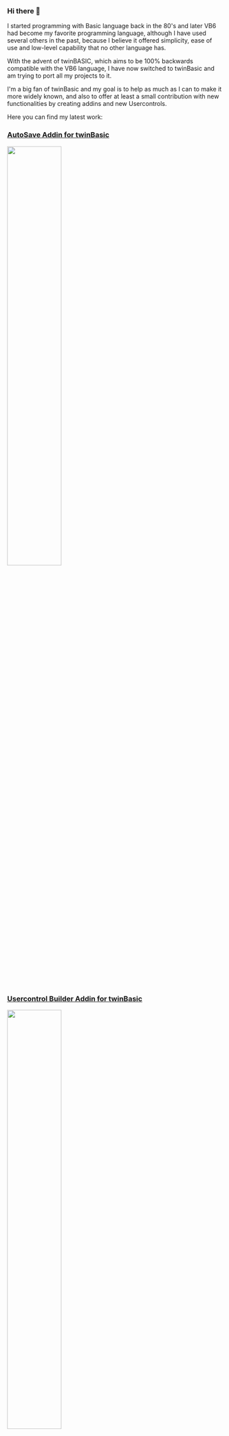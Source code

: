### Hi there 👋

I started programming with Basic language back in the 80's and later VB6 had become my favorite programming language, although I have used several others in the past, because I believe it offered simplicity, ease of use and low-level capability that no other language has.

With the advent of twinBASIC, which aims to be 100% backwards compatible with the VB6 language, I have now switched to twinBasic and am trying to port all my projects to it.

I'm a big fan of twinBasic and my goal is to help as much as I can to make it more widely known, and  also to offer at least a small contribution with new functionalities by creating addins and new Usercontrols.


Here you can find my latest work:

### [AutoSave Addin for twinBasic](https://github.com/sokinkeso/AutoSaveAddin)
<a href="https://github.com/sokinkeso/AutoSaveAddin"><img src="https://github.com/sokinkeso/AutoSaveAddin/assets/113173954/502991c5-bdf0-4c88-b18b-f8f8b6b63aef" width="50%"></a>

### [Usercontrol Builder Addin for twinBasic](https://github.com/sokinkeso/Usercontrol-Builder-for-TwinBASIC)
<a href="https://github.com/sokinkeso/Usercontrol-Builder-for-TwinBASIC"><img src="https://github.com/sokinkeso/Usercontrol-Builder-for-TwinBASIC/assets/113173954/6a8a05d0-359b-4679-8ba2-0e6567b2c31a" width="50%"></a>

### [MsgBox Builder Addin for twinBasic](https://github.com/sokinkeso/MsgBox-Builder-Addin-for-twinBasic)
<a href="https://github.com/sokinkeso/MsgBox-Builder-Addin-for-twinBasic"><img src="https://github.com/sokinkeso/MsgBox-Builder-Addin-for-twinBasic/assets/113173954/fce25964-9517-4e7e-a608-06bbd3c9362f" width="50%"></a>

### [String Converter Addin for twinBasic](https://github.com/sokinkeso/String-Converter-Addin-for-twinBasic)
<a href="https://github.com/sokinkeso/String-Converter-Addin-for-twinBasic"><img src="https://github.com/sokinkeso/String-Converter-Addin-for-twinBasic/assets/113173954/b28f45bf-d85c-4044-bb53-e3f73ecf7f82" width="50%"></a>

### [Comments Addin for twinBasic](https://github.com/sokinkeso/Comments-Addin-for-twinBasic)
<a href="https://github.com/sokinkeso/Comments-Addin-for-twinBasic"><img src="https://github.com/sokinkeso/Comments-Addin-for-twinBasic/assets/113173954/1ace641d-634f-4a5f-a783-f7465cdfb92c" width="50%"></a>


<!--
**sokinkeso/sokinkeso** is a ✨ _special_ ✨ repository because its `README.md` (this file) appears on your GitHub profile.

Here are some ideas to get you started:

- 🔭 I’m currently working on ...
- 🌱 I’m currently learning ...
- 👯 I’m looking to collaborate on ...
- 🤔 I’m looking for help with ...
- 💬 Ask me about ...
- 📫 How to reach me: ...
- 😄 Pronouns: ...
- ⚡ Fun fact: ...
-->
